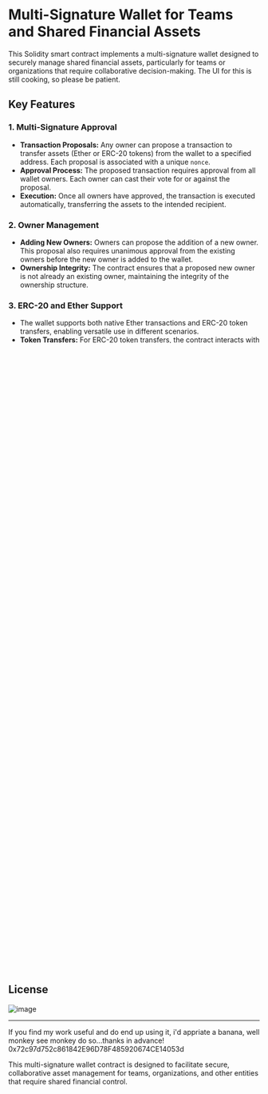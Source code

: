 # Multi-Signature Wallet for Teams and Shared Financial Assets

This Solidity smart contract implements a multi-signature wallet designed to securely manage shared financial assets, particularly for teams or organizations that require collaborative decision-making.
The UI for this is still cooking, so please be patient.

## Key Features

### 1. **Multi-Signature Approval**

- **Transaction Proposals:** Any owner can propose a transaction to transfer assets (Ether or ERC-20 tokens) from the wallet to a specified address. Each proposal is associated with a unique `nonce`.
- **Approval Process:** The proposed transaction requires approval from all wallet owners. Each owner can cast their vote for or against the proposal.
- **Execution:** Once all owners have approved, the transaction is executed automatically, transferring the assets to the intended recipient.

### 2. **Owner Management**

- **Adding New Owners:** Owners can propose the addition of a new owner. This proposal also requires unanimous approval from the existing owners before the new owner is added to the wallet.
- **Ownership Integrity:** The contract ensures that a proposed new owner is not already an existing owner, maintaining the integrity of the ownership structure.

### 3. **ERC-20 and Ether Support**

- The wallet supports both native Ether transactions and ERC-20 token transfers, enabling versatile use in different scenarios.
- **Token Transfers:** For ERC-20 token transfers, the contract interacts with the token’s standard interface, ensuring smooth transfers following the multi-signature approval process.

### 4. **Price Feed Integration**

- **USD Conversion:** The contract integrates with an on-chain price feed, allowing it to convert USD amounts to Wei (the smallest unit of Ether). This feature is useful for setting transaction amounts in USD terms.
- **Balance in USD:** Owners can view the wallet's Ether balance in USD, providing a more accessible way to understand the value held within the wallet.

### 5. **Security**

- **Only Owner Access:** Functions critical to the wallet's operation are protected by an `onlyOwner` modifier, ensuring that only approved owners can propose or approve transactions and add new owners.
- **Fallback and Receive Functions:** The contract is equipped with fallback and receive functions to safely accept Ether transfers, maintaining a robust and secure wallet interface.

## Usage

- Deploy the contract with an initial set of owners and a price feed address.
- Owners can propose and approve transactions and manage the list of owners.
- The contract handles Ether and ERC-20 transfers, requiring unanimous owner approval before executing any transactions.

## Testing and the faucet contract

I am aware that these days it's really hard to get enough testnet tokens for those that don't know how to setup their own testnet and because of that i have set up a wallet with enough ETH for some tests my own testnet. I can regenerate the funds whenever i want, but please as a curtesy
don't drain it and let everyone have a equal share of the ETH pool.

I guess just open a PR if it's empty.

- Private key for the wallet with ETH: 9b03326a56edf91ed670fc2525e4018e7b60aab635cf80460fa4bbb6f70ca2c8

- RPC for connection my personal testnet: https://rpc.blockcert.net
- SYMBOL ETH
- PORT 1337

The chain is a clone of the binance smart chain from few months ago, there is no explorer but there are helper utilities in this repository that will let you scan transactions and check out even logs.

### Running the automated tests first

Since revision 0.2 the complexity and the scope of the smart contract grew and in order to maintain more coherent code base i decided to introduce unit tests
in order to preserve old functionality and ensure there are no security loopholes in the core operation of the ledger. This adds a build step when you initially clone the solution however it's a nessecery evil. To make testing abstract and robust as possible i decided to include the awesome ethereum-waffle
and that means Javascript, well i do have plans to migrate the tests to GO in the future but for now you should run npm install --save-dev before attempting to run the automated tests.

- in order to run the tests please use `truffle test`

The rules are as follows if you make any changes and break any tests, do not delete them, do not modify them without a PR discussion and a good reason.

## License
 ![image](https://github.com/user-attachments/assets/3be78952-25c3-4571-9c38-1dc645b94b03)

---

If you find my work useful and do end up using it, i'd appriate a banana, well monkey see monkey do so...thanks in advance!
0x72c97d752c861842E96D78F485920674CE14053d

This multi-signature wallet contract is designed to facilitate secure, collaborative asset management for teams, organizations, and other entities that require shared financial control.
